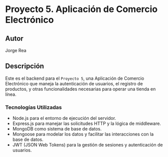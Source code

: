 # Proyecto 5. Aplicación de Comercio Electrónico

## Autor
Jorge Rea

## Descripción
Este es el backend para el `Proyecto 5`, una Aplicación de Comercio Electrónico que maneja la autenticación de usuarios, el registro de productos, y otras funcionalidades necesarias para operar una tienda en línea.

### Tecnologías Utilizadas
- Node.js para el entorno de ejecución del servidor.
- Express.js para manejar las solicitudes HTTP y la lógica de middleware.
- MongoDB como sistema de base de datos.
- Mongoose para modelar los datos y facilitar las interacciones con la base de datos.
- JWT (JSON Web Tokens) para la gestión de sesiones y autenticación de usuarios.
